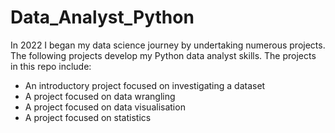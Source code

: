 # Data_Analyst_Python
In 2022 I began my data science journey by undertaking numerous projects. The following projects develop my Python data analyst skills. The projects in this repo include:
- An introductory project focused on investigating a dataset
- A project focused on data wrangling
- A project focused on data visualisation
- A project focused on statistics
